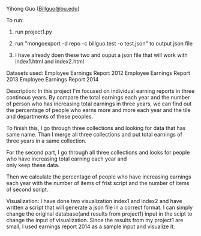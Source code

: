 Yihong Guo (Billguo@bu.edu)

To run:

1. run project1.py  

2. run "mongoexport -d repo -c billguo.test -o test.json" to output json file 

3. I have already doen these two and ouput a json file that will work with index1.html and index2.html  

Datasets used:
Employee Earnings Report 2012
Employee Earnings Report 2013
Employee Earnings Report 2014

Description:
In this project I'm focused on individual earning reports in three continous years.
By compare the total earnings each year and the number of person who has increasing total earnings in three years, we can find 
out the percentage of people who earns more and more each year and the tile and departments of these peoples.

To finish this, I go through three collections and looking for data that has same name. Than I merge all three collections and 
put total earnings of three years in a same collection.

For the second part, I go through all three collections and looks for people who have increasing total earning each year and  
only keep these data.

Then we calculate the percentage of people who have increasing earnings each year with the number of items of frist script and
the number of items of second script.

Visualization:
I have done two visualization index1 and index2 and have written a script that will generate a json file in a correct format. I can simply change the original database(and results from project1) input in the scipt to change the input of visualization. Since the results from my project1 are small, I used earnings report 2014 as a sample input and visualize it.
